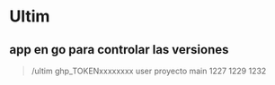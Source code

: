 # Ultim
## app en go para controlar  las versiones
> /ultim ghp_TOKENxxxxxxxx user proyecto main
1227
1229
1232
